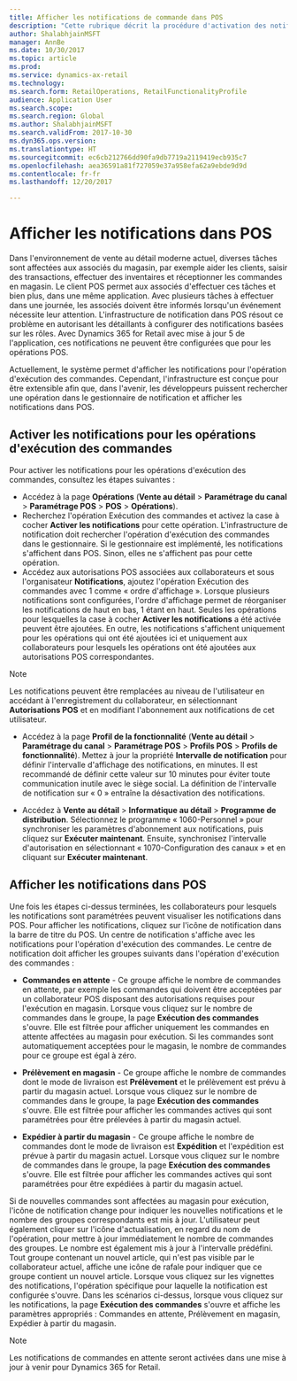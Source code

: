```yaml
---
title: Afficher les notifications de commande dans POS
description: "Cette rubrique décrit la procédure d'activation des notifications de commande dans POS et l'infrastructure de notifications, qui peut être étendue à d'autres opérations."
author: ShalabhjainMSFT
manager: AnnBe
ms.date: 10/30/2017
ms.topic: article
ms.prod: 
ms.service: dynamics-ax-retail
ms.technology: 
ms.search.form: RetailOperations, RetailFunctionalityProfile
audience: Application User
ms.search.scope: 
ms.search.region: Global
ms.author: ShalabhjainMSFT
ms.search.validFrom: 2017-10-30
ms.dyn365.ops.version: 
ms.translationtype: HT
ms.sourcegitcommit: ec6cb212766dd90fa9db7719a2119419ecb935c7
ms.openlocfilehash: aea36591a81f727059e37a958efa62a9ebde9d9d
ms.contentlocale: fr-fr
ms.lasthandoff: 12/20/2017

---
```


# <a name="display-notifications-in-point-of-sale"></a>Afficher les notifications dans POS

Dans l'environnement de vente au détail moderne actuel, diverses tâches sont affectées aux associés du magasin, par exemple aider les clients, saisir des transactions, effectuer des inventaires et réceptionner les commandes en magasin. Le client POS permet aux associés d'effectuer ces tâches et bien plus, dans une même application. Avec plusieurs tâches à effectuer dans une journée, les associés doivent être informés lorsqu'un événement nécessite leur attention. L'infrastructure de notification dans POS résout ce problème en autorisant les détaillants à configurer des notifications basées sur les rôles. Avec Dynamics 365 for Retail avec mise à jour 5 de l'application, ces notifications ne peuvent être configurées que pour les opérations POS.

Actuellement, le système permet d'afficher les notifications pour l'opération d'exécution des commandes. Cependant, l'infrastructure est conçue pour être extensible afin que, dans l'avenir, les développeurs puissent rechercher une opération dans le gestionnaire de notification et afficher les notifications dans POS.  

## <a name="enable-notifications-for-order-fulfillment-operations"></a>Activer les notifications pour les opérations d'exécution des commandes

Pour activer les notifications pour les opérations d'exécution des commandes, consultez les étapes suivantes :

 - Accédez à la page **Opérations** (**Vente au détail** > **Paramétrage du canal** > **Paramétrage POS** > **POS** > **Opérations**).
 - Recherchez l'opération Exécution des commandes et activez la case à cocher **Activer les notifications** pour cette opération. L'infrastructure de notification doit rechercher l'opération d'exécution des commandes dans le gestionnaire. Si le gestionnaire est implémenté, les notifications s'affichent dans POS. Sinon, elles ne s'affichent pas pour cette opération.
- Accédez aux autorisations POS associées aux collaborateurs et sous l'organisateur **Notifications**, ajoutez l'opération Exécution des commandes avec 1 comme « ordre d'affichage ». Lorsque plusieurs notifications sont configurées, l'ordre d'affichage permet de réorganiser les notifications de haut en bas, 1 étant en haut. Seules les opérations pour lesquelles la case à cocher **Activer les notifications** a été activée peuvent être ajoutées. En outre, les notifications s'affichent uniquement pour les opérations qui ont été ajoutées ici et uniquement aux collaborateurs pour lesquels les opérations ont été ajoutées aux autorisations POS correspondantes. 

> [!NOTE]
> Les notifications peuvent être remplacées au niveau de l'utilisateur en accédant à l'enregistrement du collaborateur, en sélectionnant **Autorisations POS** et en modifiant l'abonnement aux notifications de cet utilisateur.

 - Accédez à la page **Profil de la fonctionnalité** (**Vente au détail** > **Paramétrage du canal** > **Paramétrage POS** > **Profils POS** > **Profils de fonctionnalité**). Mettez à jour la propriété **Intervalle de notification** pour définir l'intervalle d'affichage des notifications, en minutes. Il est recommandé de définir cette valeur sur 10 minutes pour éviter toute communication inutile avec le siège social. La définition de l'intervalle de notification sur « 0 » entraîne la désactivation des notifications.  

 - Accédez à **Vente au détail** > **Informatique au détail** > **Programme de distribution**. Sélectionnez le programme « 1060-Personnel » pour synchroniser les paramètres d'abonnement aux notifications, puis cliquez sur **Exécuter maintenant**. Ensuite, synchronisez l'intervalle d'autorisation en sélectionnant « 1070-Configuration des canaux » et en cliquant sur **Exécuter maintenant**. 

## <a name="view-notifications-in-pos"></a>Afficher les notifications dans POS

Une fois les étapes ci-dessus terminées, les collaborateurs pour lesquels les notifications sont paramétrées peuvent visualiser les notifications dans POS. Pour afficher les notifications, cliquez sur l'icône de notification dans la barre de titre du POS. Un centre de notification s'affiche avec les notifications pour l'opération d'exécution des commandes. Le centre de notification doit afficher les groupes suivants dans l'opération d'exécution des commandes : 

- **Commandes en attente** - Ce groupe affiche le nombre de commandes en attente, par exemple les commandes qui doivent être acceptées par un collaborateur POS disposant des autorisations requises pour l'exécution en magasin. Lorsque vous cliquez sur le nombre de commandes dans le groupe, la page **Exécution des commandes** s'ouvre. Elle est filtrée pour afficher uniquement les commandes en attente affectées au magasin pour exécution. Si les commandes sont automatiquement acceptées pour le magasin, le nombre de commandes pour ce groupe est égal à zéro.

- **Prélèvement en magasin** - Ce groupe affiche le nombre de commandes dont le mode de livraison est **Prélèvement** et le prélèvement est prévu à partir du magasin actuel. Lorsque vous cliquez sur le nombre de commandes dans le groupe, la page **Exécution des commandes** s'ouvre. Elle est filtrée pour afficher les commandes actives qui sont paramétrées pour être prélevées à partir du magasin actuel.

- **Expédier à partir du magasin** - Ce groupe affiche le nombre de commandes dont le mode de livraison est **Expédition** et l'expédition est prévue à partir du magasin actuel. Lorsque vous cliquez sur le nombre de commandes dans le groupe, la page **Exécution des commandes** s'ouvre. Elle est filtrée pour afficher les commandes actives qui sont paramétrées pour être expédiées à partir du magasin actuel.

Si de nouvelles commandes sont affectées au magasin pour exécution, l'icône de notification change pour indiquer les nouvelles notifications et le nombre des groupes correspondants est mis à jour. L'utilisateur peut également cliquer sur l'icône d'actualisation, en regard du nom de l'opération, pour mettre à jour immédiatement le nombre de commandes des groupes. Le nombre est également mis à jour à l'intervalle prédéfini. Tout groupe contenant un nouvel article, qui n'est pas visible par le collaborateur actuel, affiche une icône de rafale pour indiquer que ce groupe contient un nouvel article. Lorsque vous cliquez sur les vignettes des notifications, l'opération spécifique pour laquelle la notification est configurée s'ouvre. Dans les scénarios ci-dessus, lorsque vous cliquez sur les notifications, la page **Exécution des commandes** s'ouvre et affiche les paramètres appropriés : Commandes en attente, Prélèvement en magasin, Expédier à partir du magasin. 

> [!NOTE]
> Les notifications de commandes en attente seront activées dans une mise à jour à venir pour Dynamics 365 for Retail. 


